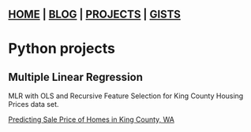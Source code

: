 
## [HOME](index.md) | [BLOG](blog.md) | [PROJECTS](projects.md) | [GISTS](gists.md)


# Python projects

## Multiple Linear Regression 
MLR with OLS and Recursive Feature Selection for King County Housing Prices data set.

[Predicting Sale Price of Homes in King County, WA](./projects/python/linreg-kingcounty.md)

